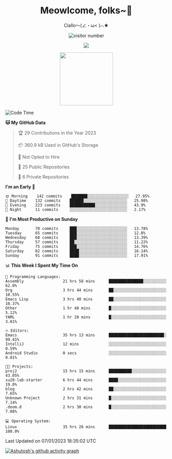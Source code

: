 <div align="center">
  <h1>Meowlcome, folks~👋</h1>
  <p>Ciallo～(∠・ω< )⌒★</p>
</div>

<p align="center">
  <img src="https://count.getloli.com/get/@Ziqi-Yang?theme=rule34" alt="visitor number" />
</p>

<p align="center">
  <img src="https://skillicons.dev/icons?i=c,py,flutter,go,java,js,linux,emacs" />
</p>
<p align="center">
  <img height="165" src="https://github-readme-stats.vercel.app/api?username=Ziqi-Yang&show_icons=true&include_all_commits=true&hide_border=true" />
</p>

<!--START_SECTION:waka-->
![Code Time](http://img.shields.io/badge/Code%20Time-356%20hrs%2033%20mins-blue)

**🐱 My GitHub Data** 

> 🏆 29 Contributions in the Year 2023
 > 
> 📦 360.9 kB Used in GitHub's Storage 
 > 
> 🚫 Not Opted to Hire
 > 
> 📜 25 Public Repositories 
 > 
> 🔑 6 Private Repositories  
 > 
**I'm an Early 🐤** 

```text
🌞 Morning    142 commits    ███████░░░░░░░░░░░░░░░░░░   27.95% 
🌆 Daytime    132 commits    ██████░░░░░░░░░░░░░░░░░░░   25.98% 
🌃 Evening    223 commits    ███████████░░░░░░░░░░░░░░   43.9% 
🌙 Night      11 commits     ░░░░░░░░░░░░░░░░░░░░░░░░░   2.17%

```
📅 **I'm Most Productive on Sunday** 

```text
Monday       70 commits     ███░░░░░░░░░░░░░░░░░░░░░░   13.78% 
Tuesday      65 commits     ███░░░░░░░░░░░░░░░░░░░░░░   12.8% 
Wednesday    68 commits     ███░░░░░░░░░░░░░░░░░░░░░░   13.39% 
Thursday     57 commits     ██░░░░░░░░░░░░░░░░░░░░░░░   11.22% 
Friday       75 commits     ███░░░░░░░░░░░░░░░░░░░░░░   14.76% 
Saturday     82 commits     ████░░░░░░░░░░░░░░░░░░░░░   16.14% 
Sunday       91 commits     ████░░░░░░░░░░░░░░░░░░░░░   17.91%

```


📊 **This Week I Spent My Time On** 

```text
💬 Programming Languages: 
Assembly                 21 hrs 58 mins      ███████████████░░░░░░░░░░   62.0% 
Org                      3 hrs 44 mins       ██░░░░░░░░░░░░░░░░░░░░░░░   10.55% 
Emacs Lisp               3 hrs 40 mins       ██░░░░░░░░░░░░░░░░░░░░░░░   10.37% 
Other                    1 hr 48 mins        █░░░░░░░░░░░░░░░░░░░░░░░░   5.12% 
YAML                     1 hr 20 mins        █░░░░░░░░░░░░░░░░░░░░░░░░   3.81%

🔥 Editors: 
Emacs                    35 hrs 13 mins      ████████████████████████░   99.41% 
IntelliJ                 12 mins             ░░░░░░░░░░░░░░░░░░░░░░░░░   0.59% 
Android Studio           0 secs              ░░░░░░░░░░░░░░░░░░░░░░░░░   0.01%

🐱‍💻 Projects: 
proj2                    15 hrs 15 mins      ██████████░░░░░░░░░░░░░░░   43.05% 
su20-lab-starter         6 hrs 44 mins       ████░░░░░░░░░░░░░░░░░░░░░   19.0% 
blog                     2 hrs 42 mins       ██░░░░░░░░░░░░░░░░░░░░░░░   7.65% 
Unknown Project          2 hrs 31 mins       █░░░░░░░░░░░░░░░░░░░░░░░░   7.14% 
.doom.d                  2 hrs 30 mins       █░░░░░░░░░░░░░░░░░░░░░░░░   7.08%

💻 Operating System: 
Linux                    35 hrs 26 mins      █████████████████████████   100.0%

```


 Last Updated on 07/01/2023 18:35:02 UTC
<!--END_SECTION:waka-->


[![Ashutosh's github activity graph](https://github-readme-activity-graph.cyclic.app/graph?username=Ziqi-Yang&theme=github)](https://github.com/ashutosh00710/github-readme-activity-graph)
